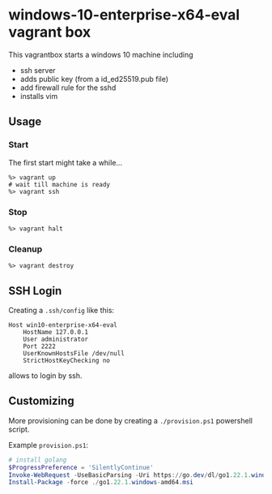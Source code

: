 # windows-10-enterprise-x64-eval vagrant box

This vagrantbox starts a windows 10 machine including

- ssh server
- adds public key (from a id_ed25519.pub file)
- add firewall rule for the sshd
- installs vim

## Usage

### Start

The first start might take a while...

    %> vagrant up
    # wait till machine is ready
    %> vagrant ssh

### Stop

    %> vagrant halt

### Cleanup

    %> vagrant destroy

## SSH Login

Creating a `.ssh/config` like this:

    Host win10-enterprise-x64-eval
        HostName 127.0.0.1
        User administrator
        Port 2222
        UserKnownHostsFile /dev/null
        StrictHostKeyChecking no

allows to login by ssh.

## Customizing

More provisioning can be done by creating a `./provision.ps1` powershell script.

Example `provision.ps1`:

```powershell
# install golang
$ProgressPreference = 'SilentlyContinue'
Invoke-WebRequest -UseBasicParsing -Uri https://go.dev/dl/go1.22.1.windows-amd64.msi -OutFile go1.22.1.windows-amd64.msi
Install-Package -force ./go1.22.1.windows-amd64.msi
```
